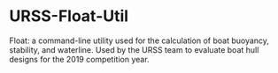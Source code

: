 # URSS-Float-Util
Float: a command-line utility used for the calculation of boat buoyancy, stability, and waterline. Used by the URSS team to evaluate boat hull designs for the 2019 competition year.

